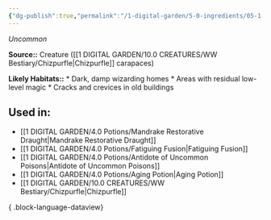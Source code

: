 ```yaml
---
{"dg-publish":true,"permalink":"/1-digital-garden/5-0-ingredients/05-1-creatures/vial-of-chizpurfle-carapaces/","tags":["ingredient","uncommon"]}
---
```


*Uncommon*

**Source::** Creature ([[1 DIGITAL GARDEN/10.0 CREATURES/WW Bestiary/Chizpurfle\|Chizpurfle]] carapaces)

**Likely Habitats::** * Dark, damp wizarding homes * Areas with residual low-level magic * Cracks and crevices in old buildings

## Used in:

- [[1 DIGITAL GARDEN/4.0 Potions/Mandrake Restorative Draught\|Mandrake Restorative Draught]]
- [[1 DIGITAL GARDEN/4.0 Potions/Fatiguing Fusion\|Fatiguing Fusion]]
- [[1 DIGITAL GARDEN/4.0 Potions/Antidote of Uncommon Poisons\|Antidote of Uncommon Poisons]]
- [[1 DIGITAL GARDEN/4.0 Potions/Aging Potion\|Aging Potion]]
- [[1 DIGITAL GARDEN/10.0 CREATURES/WW Bestiary/Chizpurfle\|Chizpurfle]]

{ .block-language-dataview}


